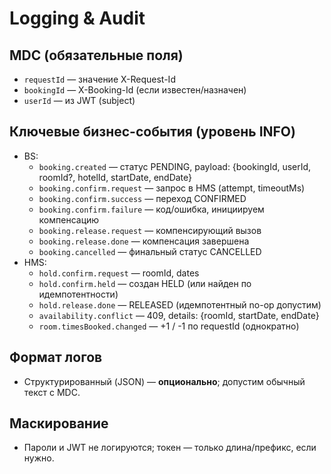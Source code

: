 # Logging & Audit

## MDC (обязательные поля)

- `requestId` — значение X-Request-Id
- `bookingId` — X-Booking-Id (если известен/назначен)
- `userId` — из JWT (subject)

## Ключевые бизнес-события (уровень INFO)

- BS:
    - `booking.created` — статус PENDING, payload: {bookingId, userId, roomId?, hotelId, startDate, endDate}
    - `booking.confirm.request` — запрос в HMS (attempt, timeoutMs)
    - `booking.confirm.success` — переход CONFIRMED
    - `booking.confirm.failure` — код/ошибка, инициируем компенсацию
    - `booking.release.request` — компенсирующий вызов
    - `booking.release.done` — компенсация завершена
    - `booking.cancelled` — финальный статус CANCELLED
- HMS:
    - `hold.confirm.request` — roomId, dates
    - `hold.confirm.held` — создан HELD (или найден по идемпотентности)
    - `hold.release.done` — RELEASED (идемпотентный no-op допустим)
    - `availability.conflict` — 409, details: {roomId, startDate, endDate}
    - `room.timesBooked.changed` — +1 / -1 по requestId (однократно)

## Формат логов

- Структурированный (JSON) — **опционально**; допустим обычный текст с MDC.

## Маскирование

- Пароли и JWT не логируются; токен — только длина/префикс, если нужно.
